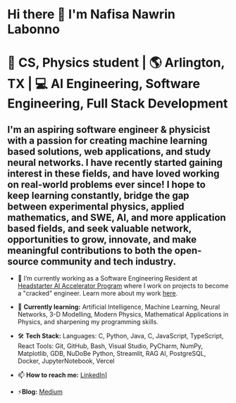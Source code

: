 # Hi there 👋 I'm Nafisa Nawrin Labonno
# 🚀 CS, Physics student | 🌎 Arlington, TX | 💻 AI Engineering, Software Engineering, Full Stack Development

I'm an aspiring software engineer & physicist with a passion for creating machine learning based solutions, web applications, and study neural networks. I have recently started gaining interest in these fields, and have loved working on real-world problems ever since! I hope to keep learning constantly, bridge the gap between experimental physics, applied mathematics, and SWE, AI, and more application based fields, and seek valuable network, opportunities to grow, innovate, and make meaningful contributions to both the open-source community and tech industry.
---
- 🔭 I’m currently working as a Software Engineering Resident at [Headstarter AI Accelerator Program](https://headstarter.co/) where I work on projects to become a "cracked" engineer. Learn more about my work [here]((https://www.linkedin.com/posts/nafisanlab_rag-activity-7277998209552031744-1Cyn?utm_source=share&utm_medium=member_desktop)).
- 🌱 **Currently learning:** Artificial Intelligence, Machine Learning, Neural Networks, 3-D Modelling, Modern Physics, Mathematical Applications in Physics, and sharpening my programming skills.
- 🛠️ **Tech Stack:**
  Languages: C, Python, Java, C, JavaScript, TypeScript, React
  Tools:  Git, GitHub, Bash, Visual Studio, PyCharm, NumPy, Matplotlib, GDB, NuDoBe Python, Streamlit, RAG AI, PostgreSQL, Docker, JupyterNotebook, Vercel

- 📫 **How to reach me:** [LinkedIn](https://www.linkedin.com/in/nafisanlab/)]
- ⚡**Blog:** [Medium](https://nawrinblogs.medium.com/)
